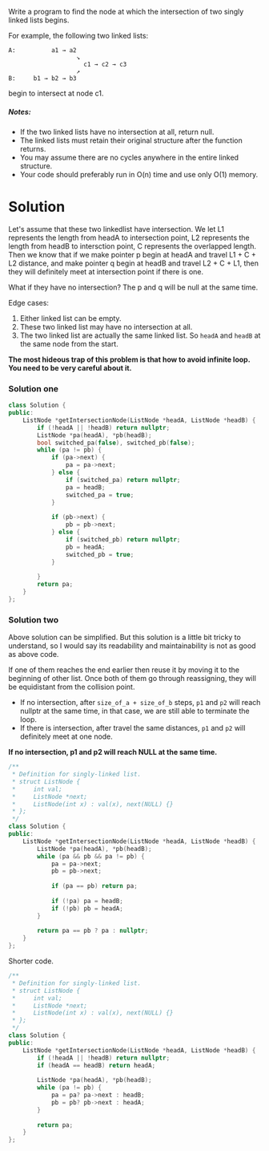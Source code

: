Write a program to find the node at which the intersection of two singly linked lists begins.


For example, the following two linked lists:

```
A:          a1 → a2
                   ↘
                     c1 → c2 → c3
                   ↗            
B:     b1 → b2 → b3
```

begin to intersect at node c1.


##### Notes:

* If the two linked lists have no intersection at all, return null.  
* The linked lists must retain their original structure after the function returns.  
* You may assume there are no cycles anywhere in the entire linked structure.  
* Your code should preferably run in O(n) time and use only O(1) memory.  


# Solution

Let's assume that these two linkedlist have intersection. We let L1 represents the length from headA to intersection point, L2 represents the length from headB to intersction point, C represents the overlapped length. Then we know that if we make pointer p begin at headA and travel L1 + C + L2 distance, and make pointer q begin at headB and travel L2 + C + L1, then they will definitely meet at intersection point if there is one.

What if they have no intersection? The p and q will be null at the same time.
    
Edge cases:

1. Either linked list can be empty.
2. These two linked list may have no intersection at all.
3. The two linked list are actually the same linked list. So ```headA``` and ```headB``` at the same node from the start.


__The most hideous trap of this problem is that how to avoid infinite loop. You need to be very careful about it.__
    
### Solution one    
    
```cpp
class Solution {
public:
    ListNode *getIntersectionNode(ListNode *headA, ListNode *headB) {
        if (!headA || !headB) return nullptr;
        ListNode *pa(headA), *pb(headB);
        bool switched_pa(false), switched_pb(false);
        while (pa != pb) {
            if (pa->next) {
                pa = pa->next;
            } else {
                if (switched_pa) return nullptr;
                pa = headB;
                switched_pa = true;
            }
            
            if (pb->next) {
                pb = pb->next;
            } else {
                if (switched_pb) return nullptr;
                pb = headA;
                switched_pb = true;
            }
            
        }      
        return pa;
    }
};
```

    
    
### Solution two    

Above solution can be simplified. But this solution is a little bit tricky to understand, so I would say its readability and maintainability is not as good as above code.

If one of them reaches the end earlier then reuse it by moving it to the beginning of other list. Once both of them go through reassigning, they will be equidistant from the collision point.

* If no intersection, after ```size_of_a + size_of_b``` steps, ```p1``` and ```p2``` will reach nullptr at the same time, in that case, we are still able to terminate the loop.
* If there is intersection, after travel the same distances, ```p1``` and ```p2``` will definitely meet at one node.
    
__If no intersection, p1 and p2 will reach NULL at the same time.__ 

```cpp
/**
 * Definition for singly-linked list.
 * struct ListNode {
 *     int val;
 *     ListNode *next;
 *     ListNode(int x) : val(x), next(NULL) {}
 * };
 */
class Solution {
public:
    ListNode *getIntersectionNode(ListNode *headA, ListNode *headB) {
        ListNode *pa(headA), *pb(headB);
        while (pa && pb && pa != pb) {
            pa = pa->next;
            pb = pb->next;
            
            if (pa == pb) return pa;
            
            if (!pa) pa = headB;
            if (!pb) pb = headA;
        }
        
        return pa == pb ? pa : nullptr;
    }
};
```

Shorter code.

```cpp
/**
 * Definition for singly-linked list.
 * struct ListNode {
 *     int val;
 *     ListNode *next;
 *     ListNode(int x) : val(x), next(NULL) {}
 * };
 */
class Solution {
public:
    ListNode *getIntersectionNode(ListNode *headA, ListNode *headB) {
        if (!headA || !headB) return nullptr;
        if (headA == headB) return headA;
        
        ListNode *pa(headA), *pb(headB);
        while (pa != pb) {
            pa = pa? pa->next : headB;
            pb = pb? pb->next : headA;
        }
        
        return pa;
    }
};
```
